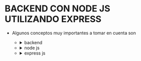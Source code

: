 # BACKEND CON NODE JS UTILIZANDO EXPRESS

- Algunos conceptos muy importantes a tomar en cuenta son

  - <details><summary>backend </summary>
      - que es el backend ?:

      - el backend  es la parte de la aplicacion en donde se realiza toda la logica del negocio tales como validaciones, conecatrse a una base de datos y atender a la petiones del cliente (frontend )
      - sentrandonos mas en el contecto de la web el backend esta compuesto por: 
          - lenguajes de programacion
          - frameworks y librerias que facilitan el desarrollo y gestion de la logica del backend
          - sistemas de gestion de base de datos
          - herrmientas para la gestion de la infrastructura del servidor
          - Apis y servicios que permiten la comuhnicacion con sistemas externos o incluso con el cliente
  </details>

  - <details><summary>node js</summary>
      - que es Node.js? 
      
      - node js es un entorno de ejecucion de javascript en el servidor
        
    </details>
  - <details><summary>express js</summary>
        
    </details>
